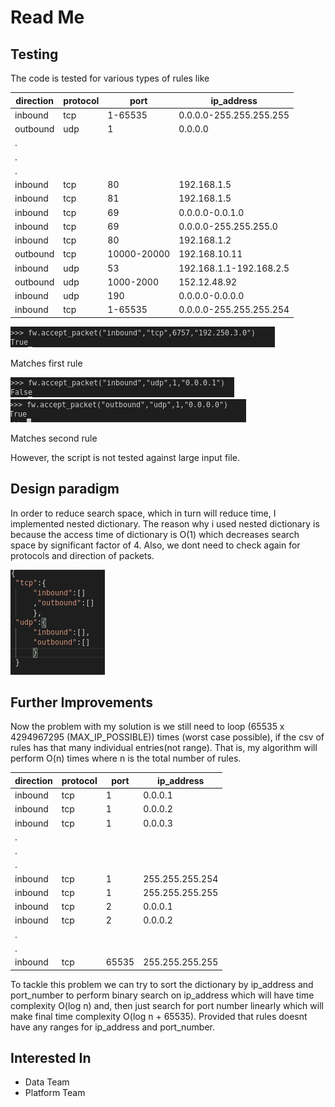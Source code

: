 # Read Me
## Testing
The code is tested for various types of rules like
<br>

|direction|protocol|port |ip_address       |
|---------|--------|-----|-----------------|
|inbound  |tcp     |1-65535|0.0.0.0-255.255.255.255  |
|outbound |udp     |1    |0.0.0.0          |
|.        |        |     |                 |
|.        |        |     |                 |
|.        |        |     |                 |
|inbound  |tcp     |80   |192.168.1.5      |
|inbound  |tcp     |81   |192.168.1.5      |
|inbound  |tcp     |69   |0.0.0.0-0.0.1.0  |
|inbound  |tcp     |69   |0.0.0.0-255.255.255.0  |
|inbound  |tcp     |80   |192.168.1.2      |
|outbound |tcp     |10000-20000|192.168.10.11    |
|inbound  |udp     |53   |192.168.1.1-192.168.2.5  |
|outbound |udp     |1000-2000|152.12.48.92     |
|inbound  |udp     | 190 | 0.0.0.0-0.0.0.0  |
|inbound  |tcp     |1-65535|0.0.0.0-255.255.255.254|

<img src="./images/Screenshot_2019-12-20_03-44-55.png">  
<p>Matches first rule</p>
<img src ="./images/second_test.png">
 <img src = "./images/third.png">
 <p>Matches  second rule</p>

<p>However, the script is not tested against large input file.</p>

## Design paradigm  

In order to reduce search space, which in turn will reduce time, I implemented nested dictionary. The reason why i used nested dictionary is because the access time of dictionary is O(1) which decreases search space by significant factor of 4. Also, we dont need to check again for protocols and direction of packets.

<img src = "./images/struct.png">

 
## Further Improvements  
Now the problem with my solution is we still need to loop (65535 x 4294967295 (MAX_IP_POSSIBLE)) times (worst case possible), if the csv of rules has that many individual entries(not range). That is, my algorithm will perform O(n) times where n is the total number of rules.  

|direction|protocol|port |ip_address       |
|---------|--------|-----|-----------------|
|inbound  |tcp     |1    |0.0.0.1          |
|inbound  |tcp     |1    |0.0.0.2          |
|inbound  |tcp     |1    |0.0.0.3          |
|.        |        |     |                 |
|.        |        |     |                 |
|.        |        |     |                 |
|inbound  |tcp     |1    |255.255.255.254  |
|inbound  |tcp     |1    |255.255.255.255  |
|inbound  |tcp     |2    |0.0.0.1          |
|inbound  |tcp     |2    |0.0.0.2          |
|.        |        |     |                 |
|.        |        |     |                 |
|inbound  |tcp     |65535|255.255.255.255  |


To tackle this problem we can try to sort the dictionary by ip_address and port_number to perform binary search on ip_address which will have time complexity O(log n) and, then just search for port number linearly which will make final time complexity O(log n + 65535). Provided that rules doesnt have any ranges for ip_address and port_number.

## Interested In
<ul>
    <li>Data Team</li>
    <li>Platform Team</li>
</ul>

